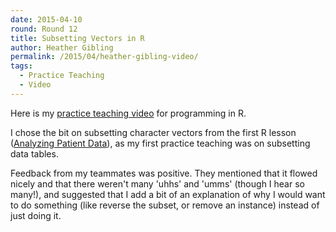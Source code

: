 ```yaml
---
date: 2015-04-10
round: Round 12
title: Subsetting Vectors in R 
author: Heather Gibling
permalink: /2015/04/heather-gibling-video/
tags:
  - Practice Teaching
  - Video
---
```

Here is my [practice teaching video](https://www.youtube.com/watch?v=FwHynNv1hY0) for programming in R.

I chose the bit on subsetting character vectors from the first R lesson ([Analyzing Patient Data](http://swcarpentry.github.io/r-novice-inflammation/01-starting-with-data.html)), as my first practice teaching was on subsetting data tables.

Feedback from my teammates was positive. They mentioned that it flowed nicely and that there weren't many 'uhhs' and 'umms' (though I hear so many!), and suggested that I add a bit of an explanation of why I would want to do something (like reverse the subset, or remove an instance) instead of just doing it.
